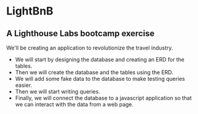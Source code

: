 # LightBnB
## A Lighthouse Labs bootcamp exercise

We'll be creating an application to revolutionize the travel industry.  

* We will start by designing the database and creating an ERD for the tables.  
* Then we will create the database and the tables using the ERD.  
* We will add some fake data to the database to make testing queries easier.  
* Then we will start writing queries.  
* Finally, we will connect the database to a javascript application so that we can interact with the data from a web page.  
